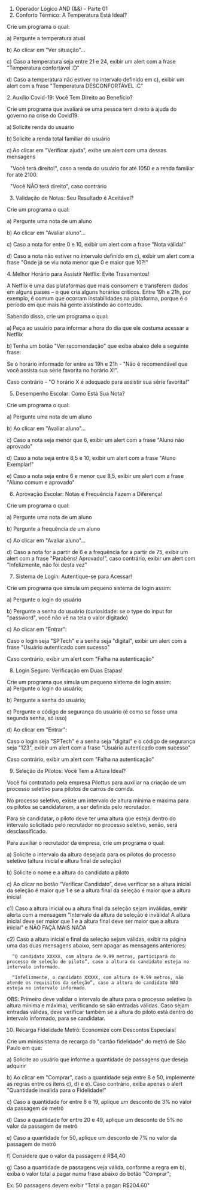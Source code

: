 1. Operador Lógico AND (&&) - Parte 01
1. Conforto Térmico: A Temperatura Está Ideal? 

Crie um programa o qual:  

a) Pergunte a temperatura atual  

b) Ao clicar em "Ver situação"...  

c) Caso a temperatura seja entre 21 e 24, exibir um alert com a frase "Temperatura confortável :D"  

d) Caso a temperatura não estiver no intervalo definido em c), exibir um alert com a frase "Temperatura DESCONFORTÁVEL :C"  

 

 
2. Auxílio Covid-19: Você Tem Direito ao Benefício?

Crie um programa que avaliará se uma pessoa tem direito à ajuda do governo na crise do Covid19:  

a) Solicite renda do usuário  

b) Solicite a renda total familiar do usuário  

c) Ao clicar em "Verificar ajuda", exibe um alert com uma dessas mensagens  

   "Você terá direito!", caso a renda do usuário for até 1050 e a renda familiar for até 2100.  

   "Você NÃO terá direito", caso contrário  

  

  
3. Validação de Notas: Seu Resultado é Aceitável?

Crie um programa o qual:  

a) Pergunte uma nota de um aluno  

b) Ao clicar em "Avaliar aluno"...  

c) Caso a nota for entre 0 e 10, exibir um alert com a frase "Nota válida!"  

d) Caso a nota não estiver no intervalo definido em c), exibir um alert com a frase "Onde já se viu nota menor que 0 e maior que 10?!"  

  

  
4. Melhor Horário para Assistir Netflix: Evite Travamentos!

A Netflix é uma das plataformas que mais consomem e transferem dados em alguns países – o que cria alguns horários críticos. Entre 19h e 21h, por exemplo, é comum que ocorram instabilidades na plataforma, porque é o período em que mais há gente assistindo ao conteúdo.  

Sabendo disso, crie um programa o qual:  

a) Peça ao usuário para informar a hora do dia que ele costuma acessar a Netflix  

b) Tenha um botão "Ver recomendação" que exiba abaixo dele a seguinte frase:  

Se o horário informado for entre as 19h e 21h - "Não é recomendável que você assista sua série favorita no horário X!".  

Caso contrário - "O horário X é adequado para assistir sua série favorita!"  

  
5. Desempenho Escolar: Como Está Sua Nota?

Crie um programa o qual:  

a) Pergunte uma nota de um aluno  

b) Ao clicar em "Avaliar aluno"...  

c) Caso a nota seja menor que 6, exibir um alert com a frase "Aluno não aprovado"  

d) Caso a nota seja entre 8,5 e 10, exibir um alert com a frase "Aluno Exemplar!"  

e) Caso a nota seja entre 6 e menor que 8,5, exibir um alert com a frase "Aluno comum e aprovado"  

  

6. Aprovação Escolar: Notas e Frequência Fazem a Diferença!

Crie um programa o qual:  

a) Pergunte uma nota de um aluno  

b) Pergunte a frequência de um aluno  

c) Ao clicar em "Avaliar aluno"...  

d) Caso a nota for a partir de 6 e a frequência for a partir de 75, exibir um alert com a frase "Parabéns! Aprovado!", caso contrário, exibir um alert com "Infelizmente, não foi desta vez"  

  
7. Sistema de Login: Autentique-se para Acessar!

Crie um programa que simula um pequeno sistema de login assim:  

a) Pergunte o login do usuário  

b) Pergunte a senha do usuário (curiosidade: se o type do input for "password", você não vê na tela o valor digitado)  

c) Ao clicar em "Entrar": 

   Caso o login seja "SPTech" e a senha seja "digital", exibir um alert com a frase "Usuário autenticado com sucesso" 

   Caso contrário, exibir um alert com "Falha na autenticação"  

  

  
8. Login Seguro: Verificação em Duas Etapas!

Crie um programa que simula um pequeno sistema de login assim:  
a) Pergunte o login do usuário; 

b) Pergunte a senha do usuário; 

c) Pergunte o código de segurança do usuário (é como se fosse uma segunda senha, só isso)  

d) Ao clicar em "Entrar": 

   Caso o login seja "SPTech" e a senha seja "digital" e o código de segurança seja "123", exibir um alert com a frase "Usuário autenticado com sucesso" 

   Caso contrário, exibir um alert com "Falha na autenticação"  

  

  
9. Seleção de Pilotos: Você Tem a Altura Ideal?

Você foi contratado pela empresa Pilottus para auxiliar na criação de um processo seletivo para pilotos de carros de corrida.  

No processo seletivo, existe um intervalo de altura mínima e máxima para os pilotos se candidatarem, a ser definida pelo recrutador. 

Para se candidatar, o piloto deve ter uma altura que esteja dentro do intervalo solicitado pelo recrutador no processo seletivo, senão, será desclassificado. 

Para auxiliar o recrutador da empresa, crie um programa o qual:  

a) Solicite o intervalo da altura desejada para os pilotos do processo seletivo (altura inicial e altura final de seleção) 

b) Solicite o nome e a altura do candidato a piloto 

c) Ao clicar no botão “Verificar Candidato”, deve verificar se a altura inicial da seleção é maior que 1 e se a altura final da seleção é maior que a altura inicial 

   c1) Caso a altura inicial ou a altura final da seleção sejam inválidas, emitir alerta com a mensagem "Intervalo da altura de seleção é inválida! A altura inicial deve ser maior que 1 e a altura final deve ser maior que a altura inicial” e NÃO FAÇA MAIS NADA 

   c2) Caso a altura inicial e final da seleção sejam válidas, exibir na página uma das duas mensagens abaixo, sem apagar as mensagens anteriores:  

      “O candidato XXXXX, com altura de 9.99 metros, participará do processo de seleção de piloto”, caso a altura do candidato esteja no intervalo informado.  

      “Infelizmente, o candidato XXXXX, com altura de 9.99 metros, não atende os requisitos da seleção”, caso a altura do candidato NÃO esteja no intervalo informado. 

OBS: Primeiro deve validar o intervalo de altura para o processo seletivo (a altura mínima e máxima), verificando se são entradas válidas. Caso sejam entradas válidas, deve verificar também se a altura do piloto está dentro do intervalo informado, para se candidatar. 

 
 
 
10. Recarga Fidelidade Metrô: Economize com Descontos Especiais!

Crie um minissistema de recarga do "cartão fidelidade" do metrô de São Paulo em que:  

a) Solicite ao usuário que informe a quantidade de passagens que deseja adquirir  

b) Ao clicar em "Comprar", caso a quantidade seja entre 8 e 50, implemente as regras entre os itens c), d) e e). Caso contrário, exiba apenas o alert "Quantidade inválida para o Fidelidade!"  

c) Caso a quantidade for entre 8 e 19, aplique um desconto de 3% no valor da passagem de metrô  

d) Caso a quantidade for entre 20 e 49, aplique um desconto de 5% no valor da passagem de metrô  

e) Caso a quantidade for 50, aplique um desconto de 7% no valor da passagem de metrô  

f) Considere que o valor da passagem é R$4,40  

g) Caso a quantidade de passagens veja válida, conforme a regra em b), exiba o valor total a pagar numa frase abaixo do botão "Comprar";  

Ex: 50 passagens devem exibir "Total a pagar: R$204.60" 
